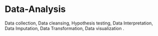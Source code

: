 # Data-Analysis
Data collection, Data cleansing, Hypothesis testing, Data Interpretation, Data Imputation, Data Transformation, Data visualization .
